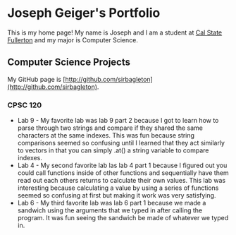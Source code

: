 # Joseph Geiger's Portfolio

This is my home page! My name is Joseph and I am a student at [Cal State Fullerton](http://www.fullerton.edu/) and my major is Computer Science.

## Computer Science Projects

My GitHub page is [http://github.com/sirbagleton](http://github.com/sirbagleton).

### CPSC 120

* Lab 9 - My favorite lab was lab 9 part 2 because I got to learn how to parse through two strings and compare if they shared the same characters at the same indexes. This was fun because string comparisons seemed so confusing until I learned that they act similarly to vectors in that you can simply .at() a string variable to compare indexes.
* Lab 4 - My second favorite lab las lab 4 part 1 because I figured out you could call functions inside of other functions and sequentially have them read out each others returns to calculate their own values. This lab was interesting because calculating a value by using a series of functions seemed so confusing at first but making it work was very satisfying.
* Lab 6 - My third favorite lab was lab 6 part 1 because we made a sandwich using the arguments that we typed in after calling the program. It was fun seeing the sandwich be made of whatever we typed in.
